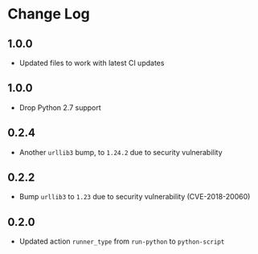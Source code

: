 # Change Log

## 1.0.0

* Updated files to work with latest CI updates

## 1.0.0

* Drop Python 2.7 support

## 0.2.4

- Another `urllib3` bump, to `1.24.2` due to security vulnerability

## 0.2.2

- Bump `urllib3` to `1.23` due to security vulnerability (CVE-2018-20060)

## 0.2.0

- Updated action `runner_type` from `run-python` to `python-script`


